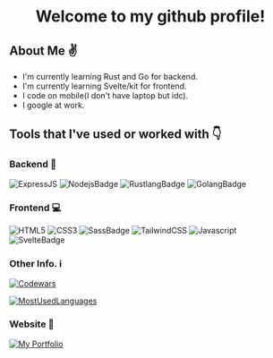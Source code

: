 <h1 align="center">Welcome to my github profile!</h1>

## About Me :v:
- I'm currently learning Rust and Go for backend.
- I'm currently learning Svelte/kit for frontend.
- I code on mobile(I don't have laptop but idc).
- I google at work. 

## Tools that I've used or worked with :point_down:

### Backend :rocket:
![ExpressJS](https://img.shields.io/badge/Express.js-000000?style=for-the-badge&logo=express&logoColor=white)
![NodejsBadge](https://img.shields.io/badge/Node.js-43853D?style=for-the-badge&logo=node-dot-js&logoColor=white)
![RustlangBadge](https://img.shields.io/badge/Rust-000000?style=for-the-badge&logo=rust&logoColor=white)
![GolangBadge](https://img.shields.io/badge/Go-00ADD8?style=for-the-badge&logo=go&logoColor=white)

### Frontend :computer: 
![HTML5](https://img.shields.io/badge/HTML5-E34F26?style=for-the-badge&logo=html5&logoColor=white)
![CSS3](https://img.shields.io/badge/CSS3-1572B6?style=for-the-badge&logo=css3&logoColor=white)
![SassBadge](https://img.shields.io/badge/Sass-CC6699?style=for-the-badge&logo=sass&logoColor=white)
![TailwindCSS](https://img.shields.io/badge/Tailwind_CSS-38B2AC?style=for-the-badge&logo=tailwind-css&logoColor=white)
![Javascript](https://img.shields.io/badge/JavaScript-F7DF1E?style=for-the-badge&logo=javascript&logoColor=black)
![SvelteBadge](https://img.shields.io/badge/svelte-%23f1413d.svg?style=for-the-badge&logo=svelte&logoColor=white)

### Other Info. :information_source:
[![Codewars](https://www.codewars.com/users/mystique09/badges/small)](https://www.codewars.com/users/mystique09)

[![MostUsedLanguages](https://github-readme-stats.vercel.app/api/top-langs/?username=mystique09&layout=compact&langs_count=20)](https://github.com/mystique09/mystique09)


### Website :link:
[![My Portfolio](https://img.shields.io/badge/website-000000?style=for-the-badge&logo=About.me&logoColor=white)](https://benjieben-garcia.vercel.app/)
